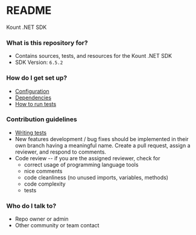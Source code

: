 # README #

Kount .NET SDK

### What is this repository for? ###

* Contains sources, tests, and resources for the Kount .NET SDK
* SDK Version: `6.5.2` 
   
### How do I get set up? ###

* [Configuration](https://github.com/Kount/kount-ris-dotnet-sdk/wiki/Adding-Configuration)
* [Dependencies](https://github.com/Kount/kount-ris-dotnet-sdk/wiki/Installation#prerequisites)
* [How to run tests](https://github.com/Kount/kount-ris-dotnet-sdk/wiki/Installation#steps)

### Contribution guidelines ###

* [Writing tests](https://msdn.microsoft.com/en-us/library/hh598960.aspx)
* New features development / bug fixes should be implemented in their own branch having a meaningful name. Create a pull request, assign a reviewer, and respond to comments.
* Code review -- if you are the assigned reviewer, check for
    * correct usage of programming language tools
    * nice comments
    * code cleanliness (no unused imports, variables, methods)
    * code complexity
    * tests

### Who do I talk to? ###

* Repo owner or admin
* Other community or team contact
